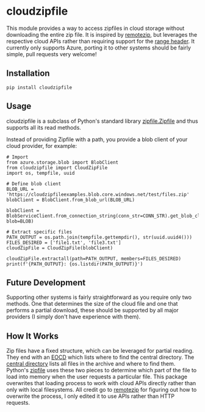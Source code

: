 # cloudzipfile
This module provides a way to access zipfiles in cloud storage without downloading the entire zip file. 
It is inspired by [remotezip](https://github.com/gtsystem/python-remotezip), but leverages the respective cloud APIs rather than requiring support for the [range header](https://developer.mozilla.org/en-US/docs/Web/HTTP/Range_requests).
It currently only supports Azure, porting it to other systems should be fairly simple, pull requests very welcome!

## Installation
```
pip install cloudzipfile
```

## Usage
cloudzipfile is a subclass of Python's standard library [zipfile.Zipfile](https://docs.python.org/3/library/zipfile.html) and thus supports all its read methods. 

Instead of providing Zipfile with a path, you provide a blob client of your cloud provider, for example:
```
# Import
from azure.storage.blob import BlobClient
from cloudzipfile import CloudZipFile
import os, tempfile, uuid

# Define blob client
BLOB_URL = 'https://cloudzipfileexamples.blob.core.windows.net/test/files.zip'
blobClient = BlobClient.from_blob_url(BLOB_URL)

blobClient = BlobServiceClient.from_connection_string(conn_str=CONN_STR).get_blob_client(container=CONTAINER, blob=BLOB)

# Extract specific files
PATH_OUTPUT = os.path.join(tempfile.gettempdir(), str(uuid.uuid4()))
FILES_DESIRED = ['file1.txt', 'file3.txt']
cloudZipFile = CloudZipFile(blobClient)

cloudZipFile.extractall(path=PATH_OUTPUT, members=FILES_DESIRED)
print(f'{PATH_OUTPUT}: {os.listdir(PATH_OUTPUT)}')

```

## Future Development
Supporting other systems is fairly straightforward as you require only two methods. One that determines the size of the cloud file and one that performs a partial download, these should be supported by all major providers (I simply don't have experience with them).

## How It Works
Zip files have a fixed structure, which can be leveraged for partial reading. They end with an [EOCD](https://en.wikipedia.org/wiki/ZIP_(file_format)#End_of_central_directory_record_(EOCD)) which lists where to find the central directory. The [central directory](https://en.wikipedia.org/wiki/ZIP_(file_format)#Central_directory_file_header) lists all files in the archive and where to find them. Python's [zipfile](https://docs.python.org/3/library/zipfile.html) uses these two pieces to determine which part of the file to load into memory when the user requests a particular file. This package overwrites that loading process to work with cloud APIs directly rather than only with local filesystems. All credit go to [remotezip](https://github.com/gtsystem/python-remotezip) for figuring out how to overwrite the process, I only edited it to use APIs rather than HTTP requests.